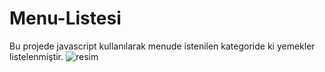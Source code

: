 # Menu-Listesi
Bu projede javascript kullanılarak menude istenilen kategoride ki yemekler listelenmiştir.
![resim](https://i.hizliresim.com/gjyhkku.png)
